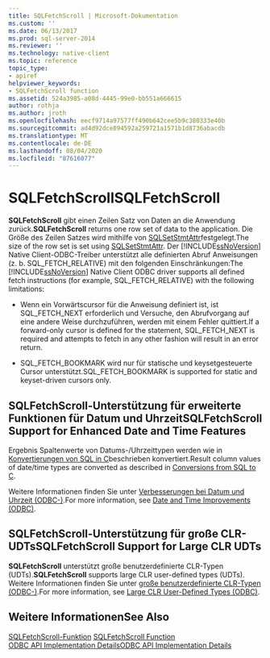 ```yaml
---
title: SQLFetchScroll | Microsoft-Dokumentation
ms.custom: ''
ms.date: 06/13/2017
ms.prod: sql-server-2014
ms.reviewer: ''
ms.technology: native-client
ms.topic: reference
topic_type:
- apiref
helpviewer_keywords:
- SQLFetchScroll function
ms.assetid: 524a3985-a08d-4445-99e0-bb551a666615
author: rothja
ms.author: jroth
ms.openlocfilehash: eecf9714a97577ff490b642cee5b9c380333e40b
ms.sourcegitcommit: ad4d92dce894592a259721a1571b1d8736abacdb
ms.translationtype: MT
ms.contentlocale: de-DE
ms.lasthandoff: 08/04/2020
ms.locfileid: "87616077"
---
```

# <a name="sqlfetchscroll"></a><span data-ttu-id="87fe7-102">SQLFetchScroll</span><span class="sxs-lookup"><span data-stu-id="87fe7-102">SQLFetchScroll</span></span>
  <span data-ttu-id="87fe7-103">**SQLFetchScroll** gibt einen Zeilen Satz von Daten an die Anwendung zurück.</span><span class="sxs-lookup"><span data-stu-id="87fe7-103">**SQLFetchScroll** returns one row set of data to the application.</span></span> <span data-ttu-id="87fe7-104">Die Größe des Zeilen Satzes wird mithilfe von [SQLSetStmtAttr](sqlsetstmtattr.md)festgelegt.</span><span class="sxs-lookup"><span data-stu-id="87fe7-104">The size of the row set is set using [SQLSetStmtAttr](sqlsetstmtattr.md).</span></span> <span data-ttu-id="87fe7-105">Der [!INCLUDE[ssNoVersion](../../includes/ssnoversion-md.md)] Native Client-ODBC-Treiber unterstützt alle definierten Abruf Anweisungen (z. b. SQL_FETCH_RELATIVE) mit den folgenden Einschränkungen:</span><span class="sxs-lookup"><span data-stu-id="87fe7-105">The [!INCLUDE[ssNoVersion](../../includes/ssnoversion-md.md)] Native Client ODBC driver supports all defined fetch instructions (for example, SQL_FETCH_RELATIVE) with the following limitations:</span></span>  
  
-   <span data-ttu-id="87fe7-106">Wenn ein Vorwärtscursor für die Anweisung definiert ist, ist SQL_FETCH_NEXT erforderlich und Versuche, den Abrufvorgang auf eine andere Weise durchzuführen, werden mit einem Fehler quittiert.</span><span class="sxs-lookup"><span data-stu-id="87fe7-106">If a forward-only cursor is defined for the statement, SQL_FETCH_NEXT is required and attempts to fetch in any other fashion will result in an error return.</span></span>  
  
-   <span data-ttu-id="87fe7-107">SQL_FETCH_BOOKMARK wird nur für statische und keysetgesteuerte Cursor unterstützt.</span><span class="sxs-lookup"><span data-stu-id="87fe7-107">SQL_FETCH_BOOKMARK is supported for static and keyset-driven cursors only.</span></span>  
  
## <a name="sqlfetchscroll-support-for-enhanced-date-and-time-features"></a><span data-ttu-id="87fe7-108">SQLFetchScroll-Unterstützung für erweiterte Funktionen für Datum und Uhrzeit</span><span class="sxs-lookup"><span data-stu-id="87fe7-108">SQLFetchScroll Support for Enhanced Date and Time Features</span></span>  
 <span data-ttu-id="87fe7-109">Ergebnis Spaltenwerte von Datums-/Uhrzeittypen werden wie in [Konvertierungen von SQL in C](../native-client-odbc-date-time/datetime-data-type-conversions-from-sql-to-c.md)beschrieben konvertiert.</span><span class="sxs-lookup"><span data-stu-id="87fe7-109">Result column values of date/time types are converted as described in [Conversions from SQL to C](../native-client-odbc-date-time/datetime-data-type-conversions-from-sql-to-c.md).</span></span>  
  
 <span data-ttu-id="87fe7-110">Weitere Informationen finden Sie unter [Verbesserungen bei Datum und Uhrzeit &#40;ODBC-&#41;](../native-client-odbc-date-time/date-and-time-improvements-odbc.md).</span><span class="sxs-lookup"><span data-stu-id="87fe7-110">For more information, see [Date and Time Improvements &#40;ODBC&#41;](../native-client-odbc-date-time/date-and-time-improvements-odbc.md).</span></span>  
  
## <a name="sqlfetchscroll-support-for-large-clr-udts"></a><span data-ttu-id="87fe7-111">SQLFetchScroll-Unterstützung für große CLR-UDTs</span><span class="sxs-lookup"><span data-stu-id="87fe7-111">SQLFetchScroll Support for Large CLR UDTs</span></span>  
 <span data-ttu-id="87fe7-112">**SQLFetchScroll** unterstützt große benutzerdefinierte CLR-Typen (UDTs).</span><span class="sxs-lookup"><span data-stu-id="87fe7-112">**SQLFetchScroll** supports large CLR user-defined types (UDTs).</span></span> <span data-ttu-id="87fe7-113">Weitere Informationen finden Sie unter [große benutzerdefinierte CLR-Typen &#40;ODBC-&#41;](../native-client/odbc/large-clr-user-defined-types-odbc.md).</span><span class="sxs-lookup"><span data-stu-id="87fe7-113">For more information, see [Large CLR User-Defined Types &#40;ODBC&#41;](../native-client/odbc/large-clr-user-defined-types-odbc.md).</span></span>  
  
## <a name="see-also"></a><span data-ttu-id="87fe7-114">Weitere Informationen</span><span class="sxs-lookup"><span data-stu-id="87fe7-114">See Also</span></span>  
 <span data-ttu-id="87fe7-115">[SQLFetchScroll-Funktion](https://go.microsoft.com/fwlink/?LinkId=59343) </span><span class="sxs-lookup"><span data-stu-id="87fe7-115">[SQLFetchScroll Function](https://go.microsoft.com/fwlink/?LinkId=59343) </span></span>  
 [<span data-ttu-id="87fe7-116">ODBC API Implementation Details</span><span class="sxs-lookup"><span data-stu-id="87fe7-116">ODBC API Implementation Details</span></span>](odbc-api-implementation-details.md)  
  
  
